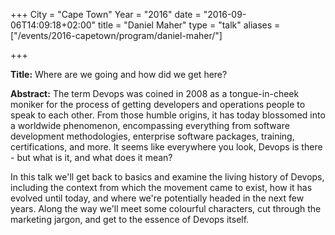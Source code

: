 +++
City = "Cape Town"
Year = "2016"
date = "2016-09-06T14:09:18+02:00"
title = "Daniel Maher"
type = "talk"
aliases = ["/events/2016-capetown/program/daniel-maher/"]

+++

<div class="col-12">
<p><strong>Title:</strong> Where are we going and how did we get here?</p>

<p>
<strong>Abstract:</strong> The term Devops was coined in 2008 as a
tongue-in-cheek moniker for the process of getting developers and operations
people to speak to each other. From those humble origins, it has today
blossomed into a worldwide phenomenon, encompassing everything from software
development methodologies, enterprise software packages, training,
certifications, and more. It seems like everywhere you look, Devops is there -
but what is it, and what does it mean?
</p>
<p>
In this talk we'll get back to basics and examine the living history of Devops,
including the context from which the movement came to exist, how it has evolved
until today, and where we're potentially headed in the next few years. Along
the way we'll meet some colourful characters, cut through the marketing jargon,
and get to the essence of Devops itself.
</p>
